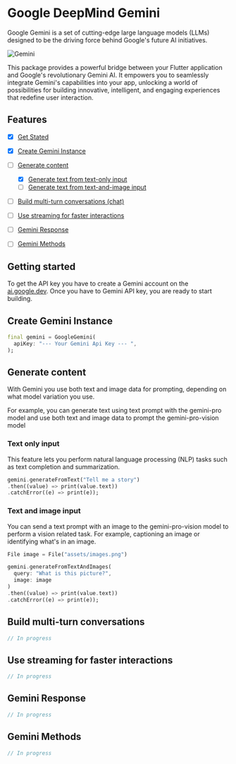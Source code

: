 
# Google DeepMind Gemini

Google Gemini is a set of cutting-edge large language models (LLMs) designed to be the driving force behind Google's future AI initiatives.

<img  alt="Gemini " src="https://raw.githubusercontent.com/ged-flod/google_gemini/main/assets/gemini.jpeg"/>

This package provides a powerful bridge between your Flutter application and Google's revolutionary Gemini AI. It empowers you to seamlessly integrate Gemini's capabilities into your app, unlocking a world of possibilities for building innovative, intelligent, and engaging experiences that redefine user interaction.



## Features

- [x] [Get Stated](#getting-started)
- [x] [Create Gemini Instance](#create-openai-instance)
- [ ] [Generate content](#generate-content)
  - [x] [Generate text from text-only input](#text-only-input)
  - [ ] [Generate text from text-and-image input](#text-and-image-input)
- [ ] [Build multi-turn conversations (chat)](#build-multi-turn-conversations)
- [ ] [Use streaming for faster interactions](#use-streaming-for-faster-interactions)

- [ ] [Gemini Response](#gemini-response)
- [ ] [Gemini Methods](#gemini-methods)



## Getting started

To get the API key you have to create a Gemini account on the [ai.google.dev](https://ai.google.dev/). Once you have to Gemini API key, you are ready to start building.

## Create Gemini Instance

```dart
final gemini = GoogleGemini(
  apiKey: "--- Your Gemini Api Key --- ",
);
```

## Generate content

With Gemini you use both text and image data for prompting, depending on what model variation you use. 

For example, you can generate text using text prompt with the gemini-pro model and use both text and image data to prompt the gemini-pro-vision model

### Text only input

This feature lets you perform natural language processing (NLP) tasks such as text completion and summarization.

```dart
gemini.generateFromText("Tell me a story")
.then((value) => print(value.text))
.catchError((e) => print(e));
```

### Text and image input

You can send a text prompt with an image to the gemini-pro-vision model to perform a vision related task. For example, captioning an image or identifying what's in an image.

```dart
File image = File("assets/images.png")

gemini.generateFromTextAndImages(
  query: "What is this picture?",
  image: image
)
.then((value) => print(value.text))
.catchError((e) => print(e));
```

## Build multi-turn conversations

```dart
// In progress
```

## Use streaming for faster interactions

```dart
// In progress
```

## Gemini Response

```dart
// In progress
```

## Gemini Methods

```dart
// In progress
```




